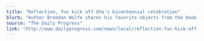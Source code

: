 ```yaml
---
title: "Reflection, fun kick off UVa’s bicentennial celebration"
blurb: "Author Brendan Wolfe shares his favorite objects from the book and exhibition."
source: "The Daily Progress"
link: "http://www.dailyprogress.com/news/local/reflection-fun-kick-off-uva-s-bicentennial-celebration/article_cc65f19e-a63a-11e7-b4e0-f31a0e442d9f.html"
---
```

